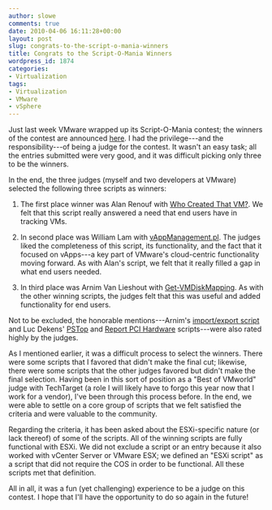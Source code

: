 ```yaml
---
author: slowe
comments: true
date: 2010-04-06 16:11:28+00:00
layout: post
slug: congrats-to-the-script-o-mania-winners
title: Congrats to the Script-O-Mania Winners
wordpress_id: 1874
categories:
- Virtualization
tags:
- Virtualization
- VMware
- vSphere
---
```


Just last week VMware wrapped up its Script-O-Mania contest; the winners of the contest are announced [here](http://blogs.vmware.com/developer/2010/03/script0mania-contest-winners.html). I had the privilege---and the responsibility---of being a judge for the contest. It wasn't an easy task; all the entries submitted were very good, and it was difficult picking only three to be the winners.

In the end, the three judges (myself and two developers at VMware) selected the following three scripts as winners:

1. The first place winner was Alan Renouf with [Who Created That VM?](http://communities.vmware.com/docs/DOC-12193). We felt that this script really answered a need that end users have in tracking VMs.

2. In second place was William Lam with [vAppManagement.pl](http://communities.vmware.com/docs/DOC-11690). The judges liked the completeness of this script, its functionality, and the fact that it focused on vApps---a key part of VMware's cloud-centric functionality moving forward. As with Alan's script, we felt that it really filled a gap in what end users needed.

3. In third place was Arnim Van Lieshout with [Get-VMDiskMapping](http://communities.vmware.com/docs/DOC-12180). As with the other winning scripts, the judges felt that this was useful and added functionality for end users.

Not to be excluded, the honorable mentions---Arnim's [import/export script](http://communities.vmware.com/docs/DOC-12182) and Luc Dekens' [PSTop](http://communities.vmware.com/docs/DOC-12191) and [Report PCI Hardware](http://communities.vmware.com/thread/258489) scripts---were also rated highly by the judges.

As I mentioned earlier, it was a difficult process to select the winners. There were some scripts that I favored that didn't make the final cut; likewise, there were some scripts that the other judges favored but didn't make the final selection. Having been in this sort of position as a "Best of VMworld" judge with TechTarget (a role I will likely have to forgo this year now that I work for a vendor), I've been through this process before. In the end, we were able to settle on a core group of scripts that we felt satisfied the criteria and were valuable to the community.

Regarding the criteria, it has been asked about the ESXi-specific nature (or lack thereof) of some of the scripts. All of the winning scripts are fully functional with ESXi. We did not exclude a script or an entry because it also worked with vCenter Server or VMware ESX; we defined an "ESXi script" as a script that did not require the COS in order to be functional. All these scripts met that definition.

All in all, it was a fun (yet challenging) experience to be a judge on this contest. I hope that I'll have the opportunity to do so again in the future!
